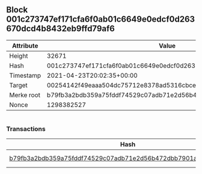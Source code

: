 ## Block 001c273747ef171cfa6f0ab01c6649e0edcf0d263670dcd4b8432eb9ffd79af6

Attribute | Value
--- | ---
Height | 32671
Hash | 001c273747ef171cfa6f0ab01c6649e0edcf0d263670dcd4b8432eb9ffd79af6
Timestamp | 2021-04-23T20:02:35+00:00
Target | 00254142f49eaaa504dc75712e8378ad5316cbcead634704b3734b6271167cc4
Merke root | b79fb3a2bdb359a75fddf74529c07adb71e2d56b472dbb7901a9656d6b6ec577
Nonce | 1298382527

```

```

### Transactions

Hash | Amount
--- | ---
[b79fb3a2bdb359a75fddf74529c07adb71e2d56b472dbb7901a9656d6b6ec577](b79fb3a2bdb359a75fddf74529c07adb71e2d56b472dbb7901a9656d6b6ec577.md) | 10.00000000 SKEPTI 
